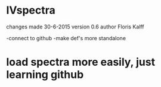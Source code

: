# IVspectra
changes made 30-6-2015 
version 0.6
author Floris Kalff

-connect to github
-make def's more standalone


# load spectra more easily, just learning github
